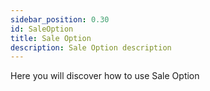 ```yaml
---
sidebar_position: 0.30
id: SaleOption
title: Sale Option
description: Sale Option description
---
```



Here you will discover how to use Sale Option